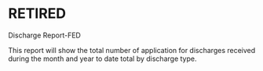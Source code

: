 # RETIRED
Discharge Report-FED

This report will show the total number of application for discharges received during the month and year to date total by discharge type.
